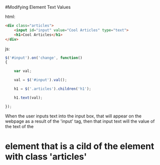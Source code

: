 #Modifying Element Text Values


html:

```HTML
<div class="articles">
    <input id="input" value="Cool Articles" type="text">
    <h1>Cool Articles</h1>
</div>
```

js:

```javascript
$('#input').on('change', function()
{

    var val;

    val = $('#input').val();

    h1 = $('.articles').children('h1');

    h1.text(val);

});
```

When the user inputs text into the input box, that will appear on the webpage as a result of the 'input' tag, then that input text will the value of the text of the <h1> element that is a cild of the  element with class 'articles'
